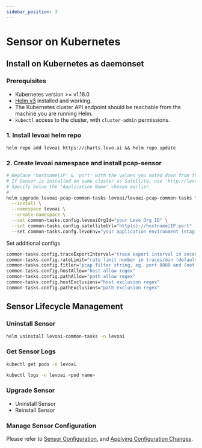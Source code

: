 ```yaml
---
sidebar_position: 3
---
```


# Sensor on Kubernetes

## Install on Kubernetes as daemonset

### Prerequisites
-   Kubernetes version >= v1.18.0
-   [Helm v3](https://helm.sh/docs/intro/install/)  installed and working.
-   The Kubernetes cluster API endpoint should be reachable from the machine you are running Helm.
-   `kubectl`  access to the cluster, with  `cluster-admin`  permissions.

### 1. Install levoai helm repo
```
helm repo add levoai https://charts.levo.ai && helm repo update
```

### 2. Create levoai namespace and install pcap-sensor

```bash
# Replace 'hostname|IP' & 'port' with the values you noted down from the Satellite install
# If Sensor is installed on same cluster as Satellite, use 'http://levoai-satellite:9999'
# Specify below the 'Application Name' chosen earlier.
#
helm upgrade levoai-pcap-common-tasks levoai/levoai-pcap-common-tasks \
  --install \
  --namespace levoai \
  --create-namespace \
  --set common-tasks.config.levoaiOrgId="your Levo Org ID" \
  --set common-tasks.config.satelliteUrl="http(s)://hostname|IP:port"
  --set common-tasks.confg.levoEnv="your application environment (staging, production etc.)"
```

Set additional configs
```bash
common-tasks.config.traceExportInterval="trace export interval in seconds (default 10)"
common-tasks.config.rateLimit="rate limit number in traces/min (default 1000)"
common-tasks.config.fitler="pcap filter string, eg. port 8080 and (not port 8081)"
common-tasks.config.hostAllow="host allow regex"
common-tasks.config.pathAllow="path allow regex"
common-tasks.config.hostExclusions="host exclusion regex"
common-tasks.config.pathExclusions="path exclusion regex"
```

## Sensor Lifecycle Management

### Uninstall Sensor
```bash
helm uninstall levoai-common-tasks -n levoai
```

### Get Sensor Logs
```bash
kubectl get pods -n levoai

kubectl logs -n levoai <pod name>
```

### Upgrade Sensor
- Uninstall Sensor
- Reinstall Sensor

### Manage Sensor Configuration
Please refer to [Sensor Configuration](./sensor-configuration.mdx), and [Applying Configuration Changes](./sensor-configuration.mdx#running-on-kubernetes).


